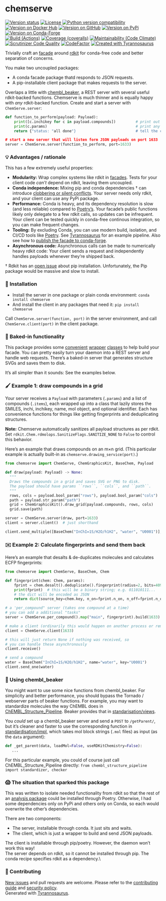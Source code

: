 # chemserve

[![Version status](https://img.shields.io/pypi/status/chemserve?label=status)](https://pypi.org/project/chemserve)
[![License](https://img.shields.io/badge/License-Apache%202.0-blue.svg)](https://opensource.org/licenses/Apache-2.0)
[![Python version compatibility](https://img.shields.io/pypi/pyversions/chemserve?label=Python)](https://pypi.org/project/chemserve)
[![Version on Docker Hub](https://img.shields.io/docker/v/dmyersturnbull/chemserve?color=green&label=Docker%20Hub)](https://hub.docker.com/repository/docker/dmyersturnbull/chemserve)
[![Version on GitHub](https://img.shields.io/github/v/release/dmyersturnbull/chemserve?include_prereleases&label=GitHub)](https://github.com/dmyersturnbull/chemserve/releases)
[![Version on PyPi](https://img.shields.io/pypi/v/chemserve?label=PyPi)](https://pypi.org/project/chemserve)
[![Version on Conda-Forge](https://img.shields.io/conda/vn/conda-forge/chemserve?label=Conda-Forge)](https://anaconda.org/conda-forge/chemserve)  
[![Build (Actions)](https://img.shields.io/github/workflow/status/dmyersturnbull/chemserve/Build%20&%20test?label=Tests)](https://github.com/dmyersturnbull/chemserve/actions)
[![Coverage (coveralls)](https://coveralls.io/repos/github/dmyersturnbull/chemserve/badge.svg?branch=main&service=github)](https://coveralls.io/github/dmyersturnbull/chemserve?branch=main)
[![Maintainability (Code Climate)](https://api.codeclimate.com/v1/badges/01edf61996c06b0f47c2/maintainability)](https://codeclimate.com/github/dmyersturnbull/chemserve/maintainability)
[![Scrutinizer Code Quality](https://scrutinizer-ci.com/g/dmyersturnbull/chemserve/badges/quality-score.png?b=main)](https://scrutinizer-ci.com/g/dmyersturnbull/chemserve/?branch=main)
[![CodeFactor](https://www.codefactor.io/repository/github/dmyersturnbull/chemserve/badge)](https://www.codefactor.io/repository/github/dmyersturnbull/chemserve)
[![Created with Tyrannosaurus](https://img.shields.io/badge/Created_with-Tyrannosaurus-0000ff.svg)](https://github.com/dmyersturnbull/tyrannosaurus)

Trivially craft an [facade](https://en.wikipedia.org/wiki/Facade_pattern) around [rdkit](https://www.rdkit.org/)
for conda-free code and better separation of concerns.

You make two uncoupled packages:
- A conda facade package thatd responds to JSON requests.
- A pip-installable client package that makes requests to the server.

Overlaps a little with [chembl_beaker](https://github.com/chembl/chembl_beaker/),
a REST server with several useful rdkit-backed functions.
Chemserve is much thinner and is equally happy with *any* rdkit-backed function.
Create and start a server with `ChemServe.server`:

```python
def function_to_perform(payload: Payload):
    print([c.inchikey for c in payload.compounds])         # print out our compounds
    print(c.params)                                        # print any arguments or flags
    return {"status: "all done"}                           # tell the client we finished

# start a new server that will listen form JSON payloads on port 1633
server = ChemServe.server(function_to_perform, port=1633)
```

### 💡 Advantages / rationale

This has a few extremely useful properties:

- **Modularity:** Wrap complex systems like rdkit in [facades](https://en.wikipedia.org/wiki/Facade_pattern).
  Tests for your client code *can’t* depend on rdkit, leaving them uncoupled.
- **Conda independence:**
  Mixing pip and conda dependencies † can introduce [clobbering or silent conflicts](https://dmyersturnbull.github.io/#-the-python-build-landscape).
  Your server needs only rdkit, and your client can use any PyPi package.
- **Performance:** Conda is heavy, and its dependency resolution is slow (and less reliable) compared to
  [Poetry’s](https://python-poetry.org).
  Your facade’s public functions likely only delegate to a few rdkit calls, so updates can be infrequent.
  Your client can be tested quickly in conda-free continous integration, so you can make frequent changes.
- **Tooling:** By excluding Conda, you can use modern build, isolation, and CI/CD tools like [Poetry](https://python-poetry.org/).
  See [Tyrannosaurus](https://github.com/dmyersturnbull/tyrannosaurus) for an example pipeline. Also see how to
  [publish the facade to conda-forge](https://tyrannosaurus.readthedocs.io/en/stable/anaconda.html).
- **Asynchronous code:** Asynchronous calls can be made to numerically heavy rdkit code:
  Your client sends a request and independently handles payloads whenever they’re shipped back.

† Rdkit has an [open issue](https://github.com/rdkit/rdkit/issues/1812) about pip installation.
Unfortunately, the Pip package would be massive and slow to install.

### 🔨 Installation

- Install the server in one package or plain conda environment: `conda install chemserve`
- And install the client in any packages that need it: `pip install chemserve`

Call `ChemServe.server(function, port)` in the server environment,
and call `ChemServe.client(port)` in the client package.

### 🎁 Baked-in functionality

This package provides some [convenient](https://github.com/dmyersturnbull/chemserve/blob/master/chemserve/models.py)
[wrapper](https://github.com/dmyersturnbull/chemserve/blob/master/chemserve/_concrete_base.py)
[classes](https://github.com/dmyersturnbull/chemserve/blob/master/chemserve/graphics.py) to help build your facade.
You can pretty easily turn your daemon into a REST server and handle web requests.
There’s a baked-in server that generates structure SVGs and saves them to disk.

It’s all simpler than it sounds: See the examples below.

### 🖌️ Example 1: draw compounds in a grid

Your server receives a `Payload` with parameters (`.params`) and a list of compounds (`.items`),
each wrapped up into a class that lazily stores the SMILES, inchi, inchikey, name, mol object, and optional identifier.
Each has convenience functions for things like getting fingerprints and deduplicating structures.

**Note:** Chemserve automatically sanitizes all payload structures as per rdkit.
Set `rdkit.Chem.rdmolops.SanitizeFlags.SANITIZE_NONE` to `False` to control this behavior.

Here’s an example that draws compounds on an m×n grid.
(This particular example is actually built-in as `chemserve.drawing_service(port)`.)

```python
from chemserve import ChemServe, ChemGraphicsKit, BaseChem, Payload

def draw(payload: Payload) -> None:
  """
  Draws the compounds in a grid and saves SVG or PNG to disk.
  The payload should have params ``rows``, ``cols``, and ``path``.
  """
  rows, cols = payload.bool_param("rows"), payload.bool_param("cols")
  path = payload.str_param("path")
  grid = ChemGraphicsKit().draw_grid(payload.compounds, rows, cols)
  grid.save(path)

server = ChemServe.server(draw, port=1633)
client = server.client()  # just shorthand

client.send_multiple([BaseChem("InChI=1S/H2O/h1H2", "water", "U0001")], params=None)
```

### ✉️ Example 2: Calculate fingerprints and send them back

Here’s an example that desalts & de-duplicates molecules and calculates ECFP fingerprints:

```python
from chemserve import ChemServe, BaseChem, Chem

def fingerprint(chem: Chem, params):
    fprint = chem.desalt().deduplicate().fingerprint(radius=2, bits=4096)
    print(fprint)  # this will be a binary string; e.g. 011010111...
    # the dict will be encoded as JSON
    return dict(source_key=chem.key, n_on=fprint.n_on, n_off=fprint.n_off

# a 'per_compound" server (takes one compound at a time)
# you can add a additional "tasks" 
server = ChemServe.per_compound().map("main", fingerprint).build(1633)

# make a client (ordinarily this would happen on another process or remotely)
client = ChemServe.client(1633)

# this will just return None if nothing was received, so
# you can handle these asynchronously
client.receive()

# send a compound
water = BaseChem("InChI=1S/H2O/h1H2", name="water", key="U0001")
client.send_one(water)
```

### 🔌 Using chembl_beaker

You might want to use some nice functions from chembl_beaker.
For simplicity and better performance, you should bypass the Tornado / webserver parts of beaker functions.
For example, you may want to standardize molecules the way ChEMBL does in [ChEMBL_Structure_Pipeline](https://github.com/chembl/ChEMBL_Structure_Pipeline).
Beaker provides that in [standarisation/views](https://github.com/chembl/chembl_beaker/blob/master/src/chembl_beaker/beaker/core_apps/standarisation/views.py).

You *could* set up a chembl_beaker server and send a `POST` to `/getParent/`,
but it’s cleaner and faster to use the corresponding function in [standardisation/impl](https://github.com/chembl/chembl_beaker/blob/master/src/chembl_beaker/beaker/core_apps/standarisation/impl.py),
which takes mol block strings (`.mol` files) as input (as the `data` argument):

```python
def _get_parent(data, loadMol=False, useRDKitChemistry=False):
   ...
```

For this particular example, you could of course just call ChEMBL_Structure_Pipeline directly:
`from chembl_structure_pipeline import standardizer, checker`

### 😱 The situation that sparked this package

This was written to isolate needed functionality from rdkit
so that the rest of an [analysis package](https://github.com/dmyersturnbull/sauronlab)
could be installed through Poetry.
Otherwise, I had some dependencies only on PyPi and others only on Conda,
so each would overwrite the other’s dependencies.

There are two components:
- The server, installable through conda. It just sits and waits.
- The client, which is just a wrapper to build and send JSON payloads.

The client is installable through pip/poetry. However, the daemon won’t work this way!  
The server depends on rdkit, so it cannot be installed through pip.
The conda recipe specifies rdkit as a dependency.\

### 🍁 Contributing

[New issues](https://github.com/dmyersturnbull/chemserve/issues) and pull requests are welcome.
Please refer to the [contributing guide](https://github.com/dmyersturnbull/chemserve/blob/master/CONTRIBUTING.md)
and [security policy](https://github.com/dmyersturnbull/chemserve/blob/master/SECURITY.md).  
Generated with [Tyrannosaurus](https://github.com/dmyersturnbull/tyrannosaurus).
